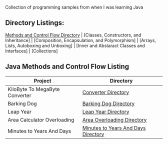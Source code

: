 Collection of programming samples from when I was learning Java

## Directory Listings:
[Methods and Control Flow Directory](https://github.com/Wuydts/Java_Basics/tree/master/Java_Basics) |
[Classes, Constructors, and Inheritance] |
[Composition, Encapsulation, and Polymorphism] |
[Arrays, Lists, Autoboxing and Unboxing] |
[Inner and Abstaract Classes and Interfaces] |
[Collections]  

## Java Methods and Control Flow Listing
| Project | Directory | 
| - | - |
| KiloByte To MegaByte Converter | [Converter Directory](https://github.com/Wuydts/Java_Basics/blob/master/Java_Basics/MegaByteConverter.java)|
| Barking Dog  | [Barking Dog Directory](https://github.com/Wuydts/Java_Basics/blob/master/Java_Basics/BarkingDog.Java)|
| Leap Year  | [Leap Year Directory](https://github.com/Wuydts/Java_Basics/blob/master/Java_Basics/isLeapYear.java)|
| Area Calculator Overloading  | [Area Overloading Directory](https://github.com/Wuydts/Java_Basics/blob/master/Java_Basics/AreaCalculatorOverloading.java)|
| Minutes to Years And Days  | [Minutes to Years And Days Directory](https://github.com/Wuydts/Java_Basics/blob/master/Java_Basics/MinutestoYearsAndDays.Java)|
